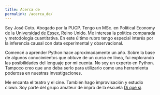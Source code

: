 ```yaml
---
title: Acerca de
permalink: /acerca_de/
---
```


Soy José Coto. Abogado por la PUCP. Tengo un MSc. en Political Economy de la [Universidad de Essex](http://www.essex.ac.uk/government/), Reino Unido. Me interesa la política comparada y  metodología cuantitativa. En este último rubro tengo especial interés por la inferencia causal con data experimental y observacional.

Comencé a aprender Python hace aproximadamente un año. Sobre la base de algunos conocimientos que obtuve de un curso en línea, fui explorando las posibilidades del lenguaje por mi cuenta. No soy un experto en Python. Tampoco creo que uno deba serlo para utilizarlo como una herramienta poderosa en nuestras investigaciones.

Me encanta el teatro y el cine. También hago improvisación y estudio clown. Soy parte del grupo amateur de impro de la escuela [Di que sí](https://www.facebook.com/diquesi.pe?fref=ts). 




